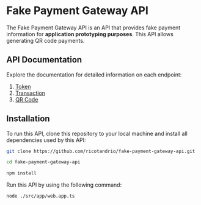 # Fake Payment Gateway API 

The Fake Payment Gateway API is an API that provides fake payment information for **application prototyping purposes**. This API allows generating QR code payments.

## API Documentation 
Explore the documentation for detailed information on each endpoint:
1. [Token](https://github.com/ricotandrio/fake-payment-gateway-api/blob/master/docs/token.md)
2. [Transaction](https://github.com/ricotandrio/fake-payment-gateway-api/blob/master/docs/transaction.md)
3. [QR Code](https://github.com/ricotandrio/fake-payment-gateway-api/blob/master/docs/qrcode.md)

## Installation
To run this API, clone this repository to your local machine and install all dependencies used by this API:

```bash
git clone https://github.com/ricotandrio/fake-payment-gateway-api.git

cd fake-payment-gateway-api

npm install 
```

Run this API by using the following command:

```bash
node ./src/app/web.app.ts
```

